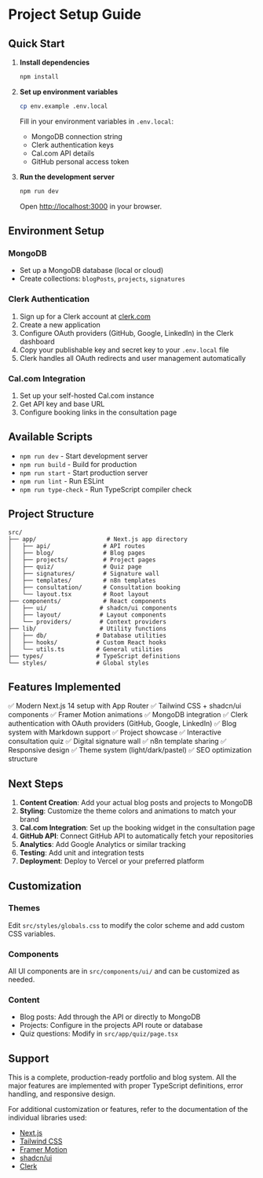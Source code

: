# Project Setup Guide

## Quick Start

1. **Install dependencies**
   ```bash
   npm install
   ```

2. **Set up environment variables**
   ```bash
   cp env.example .env.local
   ```
   
   Fill in your environment variables in `.env.local`:
   - MongoDB connection string
   - Clerk authentication keys
   - Cal.com API details
   - GitHub personal access token

3. **Run the development server**
   ```bash
   npm run dev
   ```
   
   Open [http://localhost:3000](http://localhost:3000) in your browser.

## Environment Setup

### MongoDB
- Set up a MongoDB database (local or cloud)
- Create collections: `blogPosts`, `projects`, `signatures`

### Clerk Authentication
1. Sign up for a Clerk account at [clerk.com](https://clerk.com)
2. Create a new application
3. Configure OAuth providers (GitHub, Google, LinkedIn) in the Clerk dashboard
4. Copy your publishable key and secret key to your `.env.local` file
5. Clerk handles all OAuth redirects and user management automatically

### Cal.com Integration
1. Set up your self-hosted Cal.com instance
2. Get API key and base URL
3. Configure booking links in the consultation page

## Available Scripts

- `npm run dev` - Start development server
- `npm run build` - Build for production
- `npm run start` - Start production server
- `npm run lint` - Run ESLint
- `npm run type-check` - Run TypeScript compiler check

## Project Structure

```
src/
├── app/                    # Next.js app directory
│   ├── api/               # API routes
│   ├── blog/              # Blog pages
│   ├── projects/          # Project pages
│   ├── quiz/              # Quiz page
│   ├── signatures/        # Signature wall
│   ├── templates/         # n8n templates
│   ├── consultation/      # Consultation booking
│   └── layout.tsx         # Root layout
├── components/            # React components
│   ├── ui/               # shadcn/ui components
│   ├── layout/           # Layout components
│   └── providers/        # Context providers
├── lib/                  # Utility functions
│   ├── db/              # Database utilities
│   ├── hooks/           # Custom React hooks
│   └── utils.ts         # General utilities
├── types/               # TypeScript definitions
└── styles/              # Global styles
```

## Features Implemented

✅ Modern Next.js 14 setup with App Router
✅ Tailwind CSS + shadcn/ui components
✅ Framer Motion animations
✅ MongoDB integration
✅ Clerk authentication with OAuth providers (GitHub, Google, LinkedIn)
✅ Blog system with Markdown support
✅ Project showcase
✅ Interactive consultation quiz
✅ Digital signature wall
✅ n8n template sharing
✅ Responsive design
✅ Theme system (light/dark/pastel)
✅ SEO optimization structure

## Next Steps

1. **Content Creation**: Add your actual blog posts and projects to MongoDB
2. **Styling**: Customize the theme colors and animations to match your brand
3. **Cal.com Integration**: Set up the booking widget in the consultation page
4. **GitHub API**: Connect GitHub API to automatically fetch your repositories
5. **Analytics**: Add Google Analytics or similar tracking
6. **Testing**: Add unit and integration tests
7. **Deployment**: Deploy to Vercel or your preferred platform

## Customization

### Themes
Edit `src/styles/globals.css` to modify the color scheme and add custom CSS variables.

### Components
All UI components are in `src/components/ui/` and can be customized as needed.

### Content
- Blog posts: Add through the API or directly to MongoDB
- Projects: Configure in the projects API route or database
- Quiz questions: Modify in `src/app/quiz/page.tsx`

## Support

This is a complete, production-ready portfolio and blog system. All the major features are implemented with proper TypeScript definitions, error handling, and responsive design.

For additional customization or features, refer to the documentation of the individual libraries used:
- [Next.js](https://nextjs.org/docs)
- [Tailwind CSS](https://tailwindcss.com/docs)
- [Framer Motion](https://www.framer.com/motion/)
- [shadcn/ui](https://ui.shadcn.com/)
- [Clerk](https://clerk.com/docs)